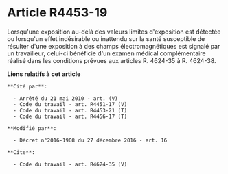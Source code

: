 # Article R4453-19

Lorsqu'une exposition au-delà des valeurs limites d'exposition est détectée ou lorsqu'un effet indésirable ou inattendu sur
la santé susceptible de résulter d'une exposition à des champs électromagnétiques est signalé par un travailleur, celui-ci
bénéficie d'un examen médical complémentaire réalisé dans les conditions prévues aux articles R. 4624-35 à R. 4624-38.

**Liens relatifs à cet article**

	**Cité par**:

	  - Arrêté du 21 mai 2010 - art. (V)
	  - Code du travail - art. R4451-17 (V)
	  - Code du travail - art. R4453-21 (T)
	  - Code du travail - art. R4456-17 (T)

	**Modifié par**:

	  - Décret n°2016-1908 du 27 décembre 2016 - art. 16

	**Cite**:

	  - Code du travail - art. R4624-35 (V)

